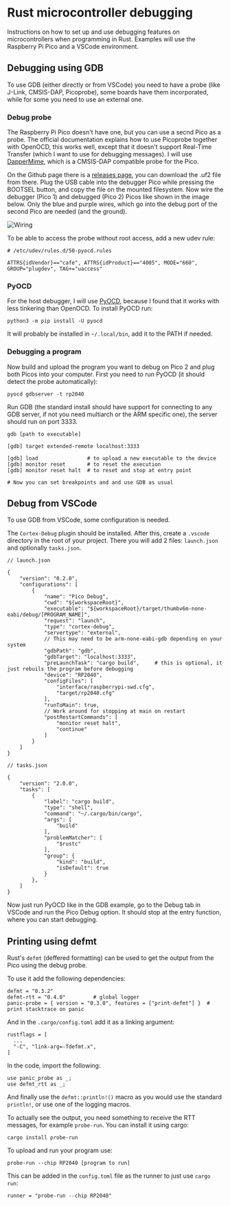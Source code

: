 # Rust microcontroller debugging

Instructions on how to set up and use debugging features on microcontrollers when programming in Rust. 
Examples will use the Raspberry Pi Pico and a VSCode environment.

## Debugging using GDB

To use GDB (either directly or from VSCode) you need to have a probe (like J-Link, CMSIS-DAP, Picoprobe), some 
boards have them incorporated, while for some you need to use an external one. 

### Debug probe
The Raspberry Pi Pico doesn't have one, but you can use a secnd Pico as a probe. The official documentation
explains how to use Picoprobe together with OpenOCD, this works well, except that it doesn't support
Real-Time Transfer (which I want to use for debugging messages). I will use [DapperMime](https://github.com/majbthrd/DapperMime),
which is a CMSIS-DAP compatible probe for the Pico.

On the Github page there is a [releases page](https://github.com/majbthrd/DapperMime/releases), you can download the .uf2 file
from there. Plug the USB cable into the debugger Pico while pressing the BOOTSEL button, and copy the file on the mounted
filesystem. Now wire the debugger (Pico 1) and debugged (Pico 2) Picos like shown in the image below. Only the blue and purple wires, which go into the 
debug port of the second Pico are needed (and the ground).

![Wiring](/static/images/picoprobe_wiring.png)

To be able to access the probe without root access, add a new udev rule:
```
# /etc/udev/rules.d/50-pyocd.rules

ATTRS{idVendor}=="cafe", ATTRS{idProduct}=="4005", MODE="660", GROUP="plugdev", TAG+="uaccess"
```

### PyOCD

For the host debugger, I will use [PyOCD](https://pyocd.io/), because I found that it works with less tinkering
than OpenOCD. To install PyOCD run:

```
python3 -m pip install -U pyocd
```

It will probably be installed in `~/.local/bin`, add it to the PATH if needed.

### Debugging a program

Now build and upload the program you want to debug on Pico 2 and plug both 
Picos into your computer. First you need to run PyOCD (it should detect the probe automatically):

```
pyocd gdbserver -t rp2040
```

Run GDB (the standard install should have support for connecting to any GDB server, if not you need multiarch or the ARM specific one), 
the server should run on port 3333.

```
gdb [path to executable]

[gdb] target extended-remote localhost:3333

[gdb] load                # to upload a new executable to the device
[gdb] monitor reset       # to reset the execution
[gdb] monitor reset halt  # to reset and stop at entry point

# Now you can set breakpoints and and use GDB as usual

```

## Debug from VSCode

To use GDB from VSCode, some configuration is needed.

The `Cortex-Debug` plugin should be installed. After this, create a `.vscode` directory in the root of your project.
There you will add 2 files: `launch.json` and optionally `tasks.json`.

```
// launch.json

{
    "version": "0.2.0",
    "configurations": [
        {
            "name": "Pico Debug",
            "cwd": "${workspaceRoot}",
            "executable": "${workspaceRoot}/target/thumbv6m-none-eabi/debug/[PROGRAM_NAME]",
            "request": "launch",
            "type": "cortex-debug",
            "servertype": "external",
            // This may need to be arm-none-eabi-gdb depending on your system
            "gdbPath": "gdb",
            "gdbTarget": "localhost:3333",
            "preLaunchTask": "cargo build",     # this is optional, it just rebuils the program before debugging
            "device": "RP2040",
            "configFiles": [
                "interface/raspberrypi-swd.cfg",
                "target/rp2040.cfg"
            ],
            "runToMain": true,
            // Work around for stopping at main on restart
            "postRestartCommands": [
                "monitor reset halt",
                "continue"
            ]
        }
    ]
}

```

```
// tasks.json

{
	"version": "2.0.0",
	"tasks": [
		{
			"label": "cargo build",
			"type": "shell",
			"command": "~/.cargo/bin/cargo",
			"args": [
				"build"
			],
			"problemMatcher": [
				"$rustc"
			],
			"group": {
				"kind": "build",
				"isDefault": true
			}
		},
	]
}
```

Now just run PyOCD like in the GDB example, go to the Debug tab in VSCode and run the Pico Debug option.
It should stop at the entry function, where you can start debugging.

## Printing using defmt

Rust's `defmt` (deffered formatting) can be used to get the output from the Pico using the debug probe.

To use it add the following dependencies:

```
defmt = "0.3.2"
defmt-rtt = "0.4.0"         # global logger
panic-probe = { version = "0.3.0", features = ["print-defmt"] }  # print stacktrace on panic
```

And in the `.cargo/config.toml` add it as a linking argument:

```
rustflags = [
  ...
  "-C", "link-arg=-Tdefmt.x",
]
```

In the code, import the following:

```
use panic_probe as _;
use defmt_rtt as _;
```

And finally use the `defmt::println!()` macro as you would use the standard `println!`, or use one of the logging macros.

To actually see the output, you need something to receive the RTT messages, for example `probe-run`. You can install it using cargo:

```
cargo install probe-run
```

To upload and run your program use:

```
probe-run --chip RP2040 [program to run]
```

This can be added in the `config.toml` file as the runner to just use `cargo run`:

```
runner = "probe-run --chip RP2040"
```
